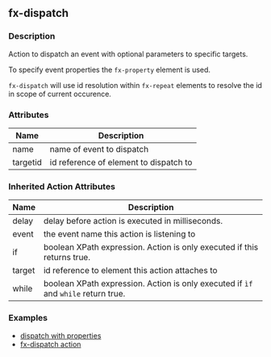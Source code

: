 ## fx-dispatch

### Description

Action to dispatch an event with optional parameters to specific targets.

To specify event properties the `fx-property` element is used.

`fx-dispatch` will use id resolution within `fx-repeat` elements to resolve
the id in scope of current occurence.

### Attributes
| Name | Description |
|------|-------------|
| name | name of event to dispatch |
| targetid | id reference of element to dispatch to |

### Inherited Action Attributes
| Name | Description |
|------|-------------|
| delay | delay before action is executed in milliseconds. |
| event | the event name this action is listening to |
| if | boolean XPath expression. Action is only executed if this returns true. |
| target | id reference to element this action attaches to |
| while | boolean XPath expression. Action is only executed if `ìf` and `while` return true. |


### Examples

* [dispatch with properties](../demo/event-test.html)
* [fx-dispatch action](../demo/fx-dispatch.html)
